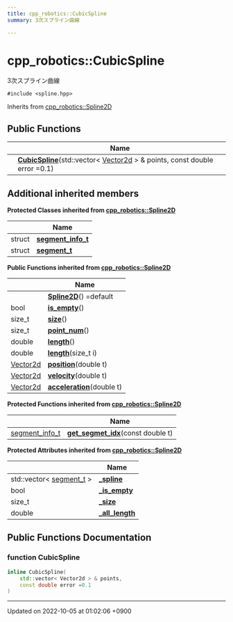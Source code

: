 ```yaml
---
title: cpp_robotics::CubicSpline
summary: 3次スプライン曲線 

---
```


# cpp_robotics::CubicSpline



3次スプライン曲線 


`#include <spline.hpp>`

Inherits from [cpp_robotics::Spline2D](/cpp_robotics/doxybook/Classes/classcpp__robotics_1_1Spline2D/)

## Public Functions

|                | Name           |
| -------------- | -------------- |
| | **[CubicSpline](/cpp_robotics/doxybook/Classes/classcpp__robotics_1_1CubicSpline/#function-cubicspline)**(std::vector< [Vector2d](/cpp_robotics/doxybook/Namespaces/namespacecpp__robotics/#using-vector2d) > & points, const double error =0.1) |

## Additional inherited members

**Protected Classes inherited from [cpp_robotics::Spline2D](/cpp_robotics/doxybook/Classes/classcpp__robotics_1_1Spline2D/)**

|                | Name           |
| -------------- | -------------- |
| struct | **[segment_info_t](/cpp_robotics/doxybook/Classes/structcpp__robotics_1_1Spline2D_1_1segment__info__t/)**  |
| struct | **[segment_t](/cpp_robotics/doxybook/Classes/structcpp__robotics_1_1Spline2D_1_1segment__t/)**  |

**Public Functions inherited from [cpp_robotics::Spline2D](/cpp_robotics/doxybook/Classes/classcpp__robotics_1_1Spline2D/)**

|                | Name           |
| -------------- | -------------- |
| | **[Spline2D](/cpp_robotics/doxybook/Classes/classcpp__robotics_1_1Spline2D/#function-spline2d)**() =default |
| bool | **[is_empty](/cpp_robotics/doxybook/Classes/classcpp__robotics_1_1Spline2D/#function-is-empty)**() |
| size_t | **[size](/cpp_robotics/doxybook/Classes/classcpp__robotics_1_1Spline2D/#function-size)**() |
| size_t | **[point_num](/cpp_robotics/doxybook/Classes/classcpp__robotics_1_1Spline2D/#function-point-num)**() |
| double | **[length](/cpp_robotics/doxybook/Classes/classcpp__robotics_1_1Spline2D/#function-length)**() |
| double | **[length](/cpp_robotics/doxybook/Classes/classcpp__robotics_1_1Spline2D/#function-length)**(size_t i) |
| [Vector2d](/cpp_robotics/doxybook/Namespaces/namespacecpp__robotics/#using-vector2d) | **[position](/cpp_robotics/doxybook/Classes/classcpp__robotics_1_1Spline2D/#function-position)**(double t) |
| [Vector2d](/cpp_robotics/doxybook/Namespaces/namespacecpp__robotics/#using-vector2d) | **[velocity](/cpp_robotics/doxybook/Classes/classcpp__robotics_1_1Spline2D/#function-velocity)**(double t) |
| [Vector2d](/cpp_robotics/doxybook/Namespaces/namespacecpp__robotics/#using-vector2d) | **[acceleration](/cpp_robotics/doxybook/Classes/classcpp__robotics_1_1Spline2D/#function-acceleration)**(double t) |

**Protected Functions inherited from [cpp_robotics::Spline2D](/cpp_robotics/doxybook/Classes/classcpp__robotics_1_1Spline2D/)**

|                | Name           |
| -------------- | -------------- |
| [segment_info_t](/cpp_robotics/doxybook/Classes/structcpp__robotics_1_1Spline2D_1_1segment__info__t/) | **[get_segmet_idx](/cpp_robotics/doxybook/Classes/classcpp__robotics_1_1Spline2D/#function-get-segmet-idx)**(const double t) |

**Protected Attributes inherited from [cpp_robotics::Spline2D](/cpp_robotics/doxybook/Classes/classcpp__robotics_1_1Spline2D/)**

|                | Name           |
| -------------- | -------------- |
| std::vector< [segment_t](/cpp_robotics/doxybook/Classes/structcpp__robotics_1_1Spline2D_1_1segment__t/) > | **[_spline](/cpp_robotics/doxybook/Classes/classcpp__robotics_1_1Spline2D/#variable--spline)**  |
| bool | **[_is_empty](/cpp_robotics/doxybook/Classes/classcpp__robotics_1_1Spline2D/#variable--is-empty)**  |
| size_t | **[_size](/cpp_robotics/doxybook/Classes/classcpp__robotics_1_1Spline2D/#variable--size)**  |
| double | **[_all_length](/cpp_robotics/doxybook/Classes/classcpp__robotics_1_1Spline2D/#variable--all-length)**  |


## Public Functions Documentation

### function CubicSpline

```cpp
inline CubicSpline(
    std::vector< Vector2d > & points,
    const double error =0.1
)
```


-------------------------------

Updated on 2022-10-05 at 01:02:06 +0900